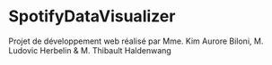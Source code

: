 # SpotifyDataVisualizer
Projet de développement web réalisé par Mme. Kim Aurore Biloni, M. Ludovic Herbelin &  M. Thibault Haldenwang
